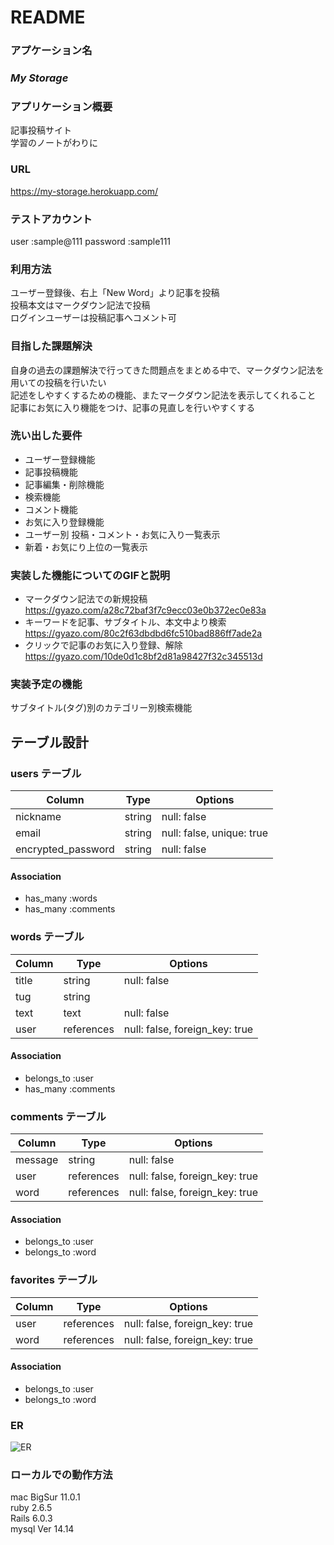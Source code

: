 # README

### アプケーション名 

### *My Storage*

### アプリケーション概要
記事投稿サイト  
学習のノートがわりに  

### URL
https://my-storage.herokuapp.com/

### テストアカウント
user      :sample@111
password  :sample111

### 利用方法

ユーザー登録後、右上「New Word」より記事を投稿  
投稿本文はマークダウン記法で投稿  
ログインユーザーは投稿記事へコメント可

### 目指した課題解決

自身の過去の課題解決で行ってきた問題点をまとめる中で、マークダウン記法を用いての投稿を行いたい  
記述をしやすくするための機能、またマークダウン記法を表示してくれること
記事にお気に入り機能をつけ、記事の見直しを行いやすくする

### 洗い出した要件

- ユーザー登録機能
- 記事投稿機能
- 記事編集・削除機能
- 検索機能
- コメント機能
- お気に入り登録機能
- ユーザー別 投稿・コメント・お気に入り一覧表示
- 新着・お気にり上位の一覧表示

### 実装した機能についてのGIFと説明

- マークダウン記法での新規投稿 https://gyazo.com/a28c72baf3f7c9ecc03e0b372ec0e83a
- キーワードを記事、サブタイトル、本文中より検索 https://gyazo.com/80c2f63dbdbd6fc510bad886ff7ade2a
- クリックで記事のお気に入り登録、解除 https://gyazo.com/10de0d1c8bf2d81a98427f32c345513d

### 実装予定の機能
サブタイトル(タグ)別のカテゴリー別検索機能

## テーブル設計

### users テーブル

| Column               | Type    | Options                   |
| -------------------- | ------- | ------------------------- |
| nickname             | string  | null: false               |
| email                | string  | null: false, unique: true | 
| encrypted_password   | string  | null: false               |

#### Association

- has_many :words
- has_many :comments



### words テーブル

| Column   | Type       | Options                        |
| -------- | ---------- | ------------------------------ |
| title    | string     | null: false                    |
| tug      | string     |                                |
| text     | text       | null: false                    |
| user     | references | null: false, foreign_key: true |


#### Association

- belongs_to :user
- has_many   :comments



### comments テーブル

| Column    | Type       | Options                           |
| --------- | ---------- | --------------------------------- |
| message   | string     | null: false                       |
| user      | references | null: false, foreign_key: true    |
| word      | references | null: false, foreign_key: true    |

#### Association

- belongs_to :user
- belongs_to :word


### favorites テーブル

| Column    | Type       | Options                           |
| --------- | ---------- | --------------------------------- |
| user      | references | null: false, foreign_key: true    |
| word      | references | null: false, foreign_key: true    |

#### Association

- belongs_to :user
- belongs_to :word

### ER

![ER](https://user-images.githubusercontent.com/78344279/112260914-30736880-8cae-11eb-8d6b-b249cbe30d73.png)

### ローカルでの動作方法
mac BigSur 11.0.1  
ruby 2.6.5  
Rails 6.0.3  
mysql  Ver 14.14  
